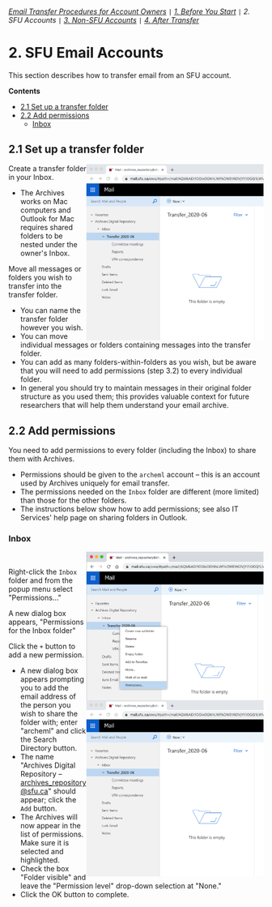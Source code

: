 ###### [Email Transfer Procedures for Account Owners](./account-owners.md) `|` [1. Before You Start](./s1-before-you-start) `|` 2. SFU Accounts `|` [3. Non-SFU Accounts](./s3-non-sfu-accounts.md) `|` [4. After Transfer](./s4-after-transfer.md)

# 2. SFU Email Accounts
This section describes how to transfer email from an SFU account.

**Contents**
* [2.1 Set up a transfer folder](#2.1-set-up-a-transfer-folder)
* [2.2 Add permissions](#2.2-add-permissions)
  * [Inbox](#inbox)

## 2.1 Set up a transfer folder
<img align="right" width="350" src="./images/transfer-folder.png">

Create a transfer folder in your Inbox.
* The Archives works on Mac computers and Outlook for Mac requires shared folders to be nested under the owner's Inbox.

Move all messages or folders you wish to transfer into the transfer folder.
* You can name the transfer folder however you wish.
* You can move individual messages or folders containing messages into the transfer folder.
* You can add as many folders-within-folders as you wish, but be aware that you will need to add permissions (step 3.2) to every individual folder.
* In general you should try to maintain messages in their original folder structure as you used them; this provides valuable context for future researchers that will help them understand your email archive.

## 2.2 Add permissions

You need to add permissions to every folder (including the Inbox) to share them with Archives.
* Permissions should be given to the `archeml` account – this is an account used by Archives uniquely for email transfer.
* The permissions needed on the `Inbox` folder are different (more limited) than those for the other folders.
* The instructions below show how to add permissions; see also IT Services' help page on sharing folders in Outlook.

### Inbox
<img align="right" width="350" style="clear:both" src="./images/permissions-folder.png">
<br>
<img align="right" width="350" style="clear:both" src="./images/transfer-folder.png">

Right-click the `Inbox` folder and from the popup menu select "Permissions…"

A new dialog box appears, "Permissions for the Inbox folder"

Click the `+` button to add a new permission.
* A new dialog box appears prompting you to add the email address of the person you wish to share the folder with; enter "archeml" and click the Search Directory button.
* The name "Archives Digital Repository – archives_repository@sfu.ca" should appear; click the `Add` button.
* The Archives will now appear in the list of permissions. Make sure it is selected and highlighted. 
* Check the box "Folder visible" and leave the "Permission level" drop-down selection at "None." 
* Click the OK button to complete.

